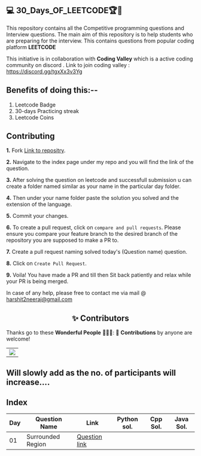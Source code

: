 ## 💻 30_Days_OF_LEETCODE🏆🏅

This repository contains all the Competitive programming questions and Interview questions. The main aim of this repository is to help students who are preparing for the interview. This contains questions from popular coding platform <B>LEETCODE </B>

This initiative is in collaboration with <b>Coding Valley</b> which is a active coding community on discord . 
Link to join coding valley : https://discord.gg/tgxXx3v3Yg

 
## Benefits of doing this:--

1. Leetcode Badge
2. 30-days Practicing streak
3. Leetcode Coins

## Contributing

**1.**  Fork [Link to repositry](https://github.com/Harshit1123/30_Days_OF_LEETCODE).

**2.** Navigate to the index page under my repo and you will find the link of the question.

**3.** After solving the question on leetcode and successfull submission u can create a folder named similar as your name in the particular day folder.

**4.** Then under your name folder paste the solution you solved and the extension of the language.

**5.** Commit your changes.

**6.** To create a pull request, click on `compare and pull requests`. Please ensure you compare your feature branch to the desired branch of the repository you are supposed to make a PR to.

**7.** Create a pull request naming solved today's (Question name) question.

**8.** Click on `Create Pull Request`.

**9.** Voila! You have made a PR and till then Sit back patiently and relax while your PR is being merged. 

 In case of any help, please free to contact me via mail @ harshit2neeraj@gmail.com
 
<h2 align=center> ✨ Contributors </h2>


Thanks go to these **Wonderful People** 👨🏻‍💻:      🚀 **Contributions** by anyone are welcome! 

<table>
    <tr>
	<td>
  		<a href="https://github.com/Harshit1123/30_Days_OF_LEETCODE/graphs/contributors">
  		<img src="https://contrib.rocks/image?repo=harshit1123/30_Days_OF_LEETCODE" />
  		</a>
	</td>
    </tr>
</table>

  ## Will slowly add as the no. of participants will increase.... 
	
## Index

| Day | Question Name | Link | Python sol. | Cpp Sol. | Java Sol. |
| --- | ------------- | ---- | ----------- | -------- | --------- |
01| Surrounded Region | [Question link](https://leetcode.com/problems/surrounded-regions/)|



